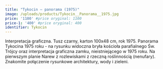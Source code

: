 ```yaml
---
title: "Tykocin – panorama (1975)"
image: /uploads/products/Tykocin__Panorama__1975.jpg
price: '1100' #price oryginal: 1100
price-1: '400' #price oryginal: 400
identifier: Tykocin
---
```


Interpretacja graficzna. Tusz czarny, karton 100x48 cm, rok 1975. Panorama Tykocina 1975 roku - na rysunku widoczna bryła kościoła parafialnego Św. Trójcy oraz interpretacja graficzna zamku, nieistniejącego w 1975 roku.
Na pierwszym planie Narew z rozlewiskami z rzeczną roślinnością (nenufary). Znakomite połączenie rysunkowe architektury, wody i zieleni.
